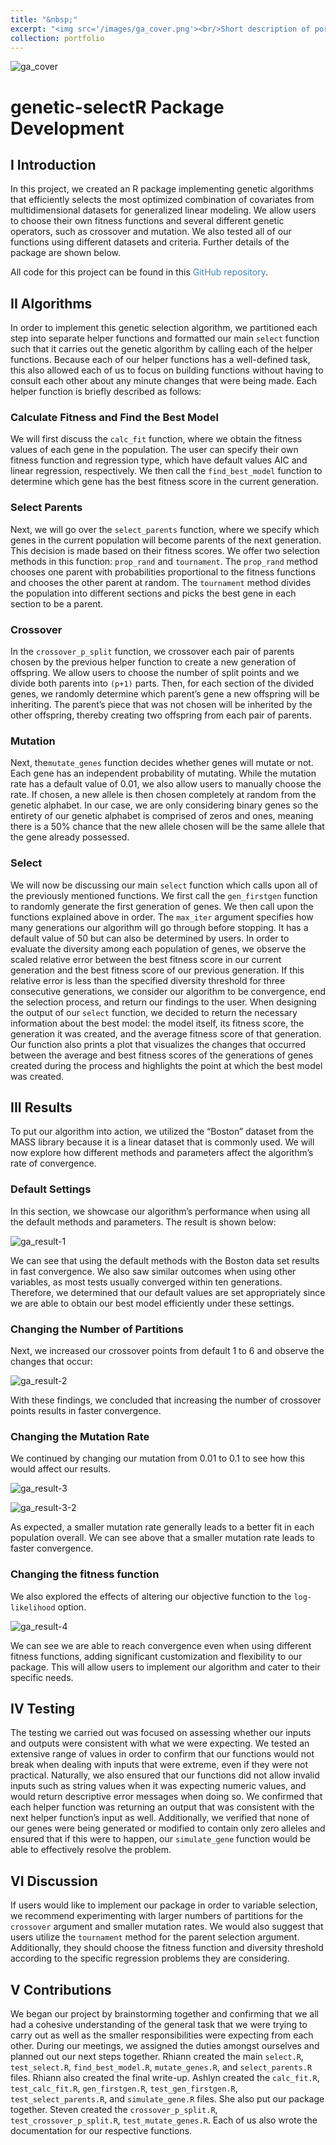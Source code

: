 ```yaml
---
title: "&nbsp;"
excerpt: "<img src='/images/ga_cover.png'><br/>Short description of portfolio item number 2"
collection: portfolio
---
```


![ga_cover](/images/ga_cover.png) 

# genetic-selectR Package Development

## I Introduction
In this project, we created an R package implementing genetic algorithms that efficiently selects the most optimized combination of covariates from multidimensional datasets for generalized linear modeling. We allow users to choose their own fitness functions and several different genetic operators, such as crossover and mutation. We also tested all of our functions using different datasets and criteria. Further details of the package are shown below.

All code for this project can be found in this <a href="https://github.com/rhiannz/genetic-selectR" style="color: steelblue; text-decoration: none;">GitHub repository</a>.

## II Algorithms

In order to implement this genetic selection algorithm, we partitioned each step into separate helper functions and formatted our main `select` function such that it carries out the genetic algorithm by calling each of the helper functions. Because each of our helper functions has a well-defined task, this also allowed each of us to focus on building functions without having to consult each other about any minute changes that were being made. Each helper function is briefly described as follows:

### Calculate Fitness and Find the Best Model
We will first discuss the `calc_fit` function, where we obtain the fitness values of each gene in the population. The user can specify their own fitness function and regression type, which have default values AIC and linear regression, respectively. We then call the `find_best_model` function to determine which gene has the best fitness score in the current generation.

### Select Parents
Next, we will go over the `select_parents` function, where we specify which genes in the current population will become parents of the next generation. This decision is made based on their fitness scores. We offer two selection methods in this function: `prop_rand` and `tournament`. The `prop_rand` method chooses one parent with probabilities proportional to the fitness functions and chooses the other parent at random. The `tournament` method divides the population into different sections and picks the best gene in each section to be a parent. 

### Crossover
In the `crossover_p_split` function, we crossover each pair of parents chosen by the previous helper function to create a new generation of offspring. We allow users to choose the number of split points and we divide both parents into `(p+1)` parts. Then, for each section of the divided genes, we randomly determine which parent’s gene a new offspring will be inheriting. The parent’s piece that was not chosen will be inherited by the other offspring, thereby creating two offspring from each pair of parents. 

### Mutation
Next, the`mutate_genes` function decides whether genes will mutate or not. Each gene has an independent probability of mutating. While the mutation rate has a default value of 0.01, we also allow users to manually choose the rate. If chosen, a new allele is then chosen completely at random from the genetic alphabet. In our case, we are only considering binary genes so the entirety of our genetic alphabet is comprised of zeros and ones, meaning there is a 50% chance that the new allele chosen will be the same allele that the gene already possessed. 

### Select
We will now be discussing our main `select` function which calls upon all of the previously mentioned functions. We first call the `gen_firstgen` function to randomly generate the first generation of genes. We then call upon the functions explained above in order. The `max_iter` argument specifies how many generations our algorithm will go through before stopping. It has a default value of 50 but can also be determined by users. In order to evaluate the diversity among each population of genes, we observe the scaled relative error between the best fitness score in our current generation and the best fitness score of our previous generation. If this relative error is less than the specified diversity threshold for three consecutive generations, we consider our algorithm to be convergence, end the selection process, and return our findings to the user. When designing the output of our `select` function, we decided to return the necessary information about the best model: the model itself, its fitness score, the generation it was created, and the average fitness score of that generation. Our function also prints a plot that visualizes the changes that occurred between the average and best fitness scores of the generations of genes created during the process and highlights the point at which the best model was created. 

## III Results
To put our algorithm into action, we utilized the “Boston” dataset from the MASS library because it is a linear dataset that is commonly used. We will now explore how different methods and parameters affect the algorithm’s rate of convergence. 

### Default Settings
In this section, we showcase our algorithm’s performance when using all the default methods and parameters. The result is shown below:

![ga_result-1](/images/ga_result-1.png) 

We can see that using the default methods with the Boston data set results in fast convergence. We also saw similar outcomes when using other variables, as most tests usually converged within ten generations. Therefore, we determined that our default values are set appropriately since we are able to obtain our best model efficiently under these settings. 

### Changing the Number of Partitions
Next, we increased our crossover points from default 1 to 6 and observe the changes that occur:

![ga_result-2](/images/ga_result-2.png) 

With these findings, we concluded that increasing the number of crossover points results in faster convergence.
### Changing the Mutation Rate
We continued by changing our mutation from 0.01 to 0.1 to see how this would affect our results. 

![ga_result-3](/images/ga_result-3.png) 

![ga_result-3-2](/images/ga_result-3-2.png) 

As expected, a smaller mutation rate generally leads to a better fit in each population overall. We can see above that a smaller mutation rate leads to faster convergence.

### Changing the fitness function
We also explored the effects of altering our objective function to the `log-likelihood` option. 

![ga_result-4](/images/ga_result-4.png) 

We can see we are able to reach convergence even when using different fitness functions, adding significant customization and flexibility to our package. This will allow users to implement our algorithm and cater to their specific needs. 

## IV Testing
The testing we carried out was focused on assessing whether our inputs and outputs were consistent with what we were expecting. We tested an extensive range of values in order to confirm that our functions would not break when dealing with inputs that were extreme, even if they were not practical. Naturally, we also ensured that our functions did not allow invalid inputs such as string values when it was expecting numeric values, and would return descriptive error messages when doing so. We confirmed that each helper function was returning an output that was consistent with the next helper function’s input as well. Additionally, we verified that none of our genes were being generated or modified to contain only zero alleles and ensured that if this were to happen, our `simulate_gene` function would be able to effectively resolve the problem.

## VI Discussion
If users would like to implement our package in order to variable selection, we recommend experimenting with larger numbers of partitions for the `crossover` argument and smaller mutation rates. We would also suggest that users utilize the `tournament` method for the parent selection argument. Additionally, they should choose the fitness function and diversity threshold according to the specific regression problems they are considering. 

## V Contributions
We began our project by brainstorming together and confirming that we all had a cohesive understanding of the general task that we were trying to carry out as well as the smaller responsibilities were expecting from each other. During our meetings, we assigned the duties amongst ourselves and planned out our next steps together. Rhiann created the main `select.R`, `test_select.R`, `find_best_model.R`, `mutate_genes.R`, and `select_parents.R` files. Rhiann also created the final write-up. Ashlyn created the `calc_fit.R`, `test_calc_fit.R`, `gen_firstgen.R`, `test_gen_firstgen.R`,  `test_select_parents.R`, and `simulate_gene.R` files. She also put our package together. Steven created the `crossover_p_split.R`, `test_crossover_p_split.R`, `test_mutate_genes.R`. Each of us also wrote the documentation for our respective functions.
